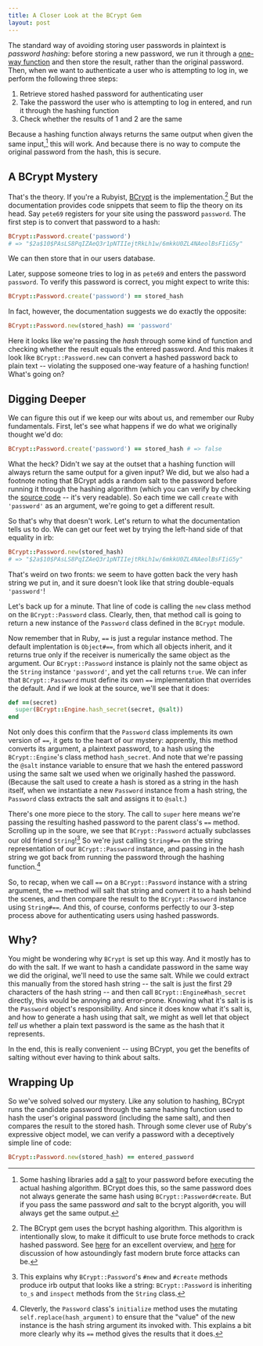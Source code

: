 ```yaml
---
title: A Closer Look at the BCrypt Gem
layout: post
---
```


The standard way of avoiding storing user passwords in plaintext is _password hashing_: before storing a new password, we run it through a [one-way function](https://en.wikipedia.org/wiki/One-way_function) and then store the result, rather than the original password. Then, when we want to authenticate a user who is attempting to log in, we perform the following three steps:

1. Retrieve stored hashed password for authenticating user
2. Take the password the user who is attempting to log in entered, and run it through the hashing function
3. Check whether the results of 1 and 2 are the same

Because a hashing function always returns the same output when given the same input,[^salts] this will work. And because there is no way to compute the original password from the hash, this is secure.

## A BCrypt Mystery

That's the theory. If you're a Rubyist, [BCrypt](https://github.com/codahale/bcrypt-ruby) is the implementation.[^bcrypt] But the documentation provides code snippets that seem to flip the theory on its head. Say `pete69` registers for your site using the password `password`. The first step is to convert that password to a hash:

```ruby
BCrypt::Password.create('password')
# => "$2a$10$PAsLS8PqIZAeQ3r1pNTIIejtRkLh1w/6mkkU0ZL4NAeolBsFIiG5y"
```

We can then store that in our users database.

Later, suppose someone tries to log in as `pete69` and enters the password `password`. To verify this password is correct, you might expect to write this:

```ruby
BCrypt::Password.create('password') == stored_hash
```
In fact, however, the documentation suggests we do exactly the opposite:

```ruby
BCrypt::Password.new(stored_hash) == 'password'
```

Here it looks like we're passing the _hash_ through some kind of function and checking whether the result equals the entered password. And this makes it look like `BCrypt::Password.new` can convert a hashed password back to plain text -- violating the supposed one-way feature of a hashing function! What's going on?

## Digging Deeper

We can figure this out if we keep our wits about us, and remember our Ruby fundamentals. First, let's see what happens if we do what we originally thought we'd do:

```ruby
BCrypt::Password.create('password') == stored_hash # => false
```

What the heck? Didn't we say at the outset that a hashing function will always return the same output for a given input? We did, but we also had a footnote noting that BCrypt adds a random salt to the password before running it through the hashing algorithm (which you can verify by checking the [source code](https://github.com/codahale/bcrypt-ruby/blob/master/lib/bcrypt/password.rb) -- it's very readable). So each time we call `create` with `'password'` as an argument, we're going to get a different result.

So that's why that doesn't work. Let's return to what the documentation tells us to do. We can get our feet wet by trying the left-hand side of that equality in irb:

```ruby
BCrypt::Password.new(stored_hash)
# => "$2a$10$PAsLS8PqIZAeQ3r1pNTIIejtRkLh1w/6mkkU0ZL4NAeolBsFIiG5y"
```

That's weird on two fronts: we seem to have gotten back the very hash string we put in, and it sure doesn't look like that string double-equals `'password'`!

Let's back up for a minute. That line of code is calling the `new` class method on the `BCrypt::Password` class. Clearly, then, that method call is going to return a new instance of the `Password` class defined in the `BCrypt` module. 

Now remember that in Ruby, `==` is just a regular instance method. The default implentation is `Object#==`, from which all objects inherit, and it returns true only if the receiver is numerically the same object as the argument. Our `BCrypt::Password` instance is plainly not the same object as the `String` instance `'password'`, and yet the call returns `true`. We can infer that `BCrypt::Password` must define its own `==` implementation that overrides the default. And if we look at the source, we'll see that it does:

```ruby
def ==(secret)
  super(BCrypt::Engine.hash_secret(secret, @salt))
end
```

Not only does this confirm that the `Password` class implements its own version of `==`, it gets to the heart of our mystery: apprently, this method converts its argument, a plaintext password, to a hash using the `BCrypt::Engine`'s class method `hash_secret`. And note that we're passing the `@salt` instance variable to ensure that we hash the entered password using the same salt we used when we originally hashed the password. (Because the salt used to create a hash is stored as a string in the hash itself, when we instantiate a new `Password` instance from a hash string, the `Password` class extracts the salt and assigns it to `@salt`.)

There's one more piece to the story. The call to `super` here means we're passing the resulting hashed password to the parent class's `==` method. Scrolling up in the soure, we see that `BCrypt::Password` actually subclasses our old friend `String`![^string] So we're just calling `String#==` on the string representation of our `BCrypt::Password` instance, and passing in the hash string we got back from running the password through the hashing function.[^initialize]

So, to recap, when we call `==` on a `BCrypt::Password` instance with a string argument, the `==` method will salt that string and convert it to a hash behind the scenes, and then compare the result to the `BCrypt::Password` instance using `String#==`. And this, of course, conforms perfectly to our 3-step process above for authenticating users using hashed passwords.

## Why?

You might be wondering why `BCrypt` is set up this way. And it mostly has to do with the salt. If we want to hash a candidate password in the same way we did the original, we'll need to use the same salt. While we could extract this manually from the stored hash string -- the salt is just the first 29 characters of the hash string -- and then call `BCrypt::Engine#hash_secret` directly, this would be annoying and error-prone. Knowing what it's salt is is the `Password` object's responsibility. And since it does know what it's salt is, and how to generate a hash using that salt, we might as well let that object _tell us_ whether a plain text password is the same as the hash that it represents.

In the end, this is really convenient -- using BCrypt, you get the benefits of salting without ever having to think about salts.

## Wrapping Up

So we've solved solved our mystery. Like any solution to hashing, BCrypt runs the candidate password through the same hashing function used to hash the user's original password (including the same salt), and then compares the result to the stored hash. Through some clever use of Ruby's expressive object model, we can verify a password with a deceptively simple line of code:

```ruby
BCrypt::Password.new(stored_hash) == entered_password
```

[^salts]: Some hashing libraries add a [salt](https://en.wikipedia.org/wiki/Salt_(cryptography)) to your password before executing the actual hashing algorithm. BCrypt does this, so the same password does not always generate the same hash using `BCrypt::Password#create`. But if you pass the same password _and_ salt to the bcrypt algorith, you will always get the same output.

[^bcrypt]: The BCrypt gem uses the bcrypt hashing algorithm. This algorithm is intentionally slow, to make it difficult to use brute force methods to crack hashed password. See [here](http://dustwell.com/how-to-handle-passwords-bcrypt.html) for an excellent overview, and [here](https://codahale.com/how-to-safely-store-a-password/) for discussion of how astoundingly fast modern brute force attacks can be.

[^string]: This explains why `BCrypt::Password`'s `#new` and `#create` methods produce irb output that looks like a string: `BCrypt::Password` is inheriting `to_s` and `inspect` methods from the `String` class.

[^initialize]: Cleverly, the `Password` class's `initialize` method uses the mutating `self.replace(hash_argument)` to ensure that the "value" of the new instance is the hash string argument its invoked with. This explains a bit more clearly why its `==` method gives the results that it does.